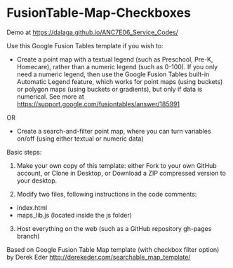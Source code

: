 FusionTable-Map-Checkboxes
==========================
Demo at https://dalaga.github.io/ANC7E06_Service_Codes/

Use this Google Fusion Tables template if you wish to:
- Create a point map with a textual legend (such as Preschool, Pre-K, Homecare), rather than a numeric legend (such as 0-100). If you only need a numeric legend, then use the Google Fusion Tables built-in Automatic Legend feature, which works for point maps (using buckets) or polygon maps (using buckets or gradients), but only if data is numerical. See more at https://support.google.com/fusiontables/answer/185991

OR

- Create a search-and-filter point map, where you can turn variables on/off (using either textual or numeric data)

Basic steps:

1) Make your own copy of this template: either Fork to your own GitHub account, or Clone in Desktop, or Download a ZIP compressed version to your desktop.

2) Modify two files, following instructions in the code comments:
- index.html
- maps_lib.js (located inside the js folder)

3) Host everything on the web (such as a GitHub repository gh-pages branch)

Based on Google Fusion Table Map template (with checkbox filter option) by Derek Eder
http://derekeder.com/searchable_map_template/
